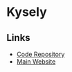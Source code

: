 # Kysely

## Links

- [Code Repository](https://github.com/kysely-org/kysely)
- [Main Website](https://kysely.dev)
